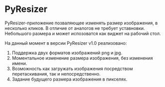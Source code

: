 # PyResizer

PyResizer-приложение позваляющее изменять размер изображения, в несколько кликов.
В отличие от аналогов не требует уставновки. Небольшого размера и может испозоватся как виджет на рабочий стол. 

На данный момент в версии PyResizer v1.0 реализовано:

1. Поддержка двух форматов изображений png и jpg.
2. Моментальное изменение размера изображения, без изменения имени.
3. Возможность как загружать изображения посредством перетаскивания, так и непосредственно.
4. Задание будущего размера изображения в пикселях.
